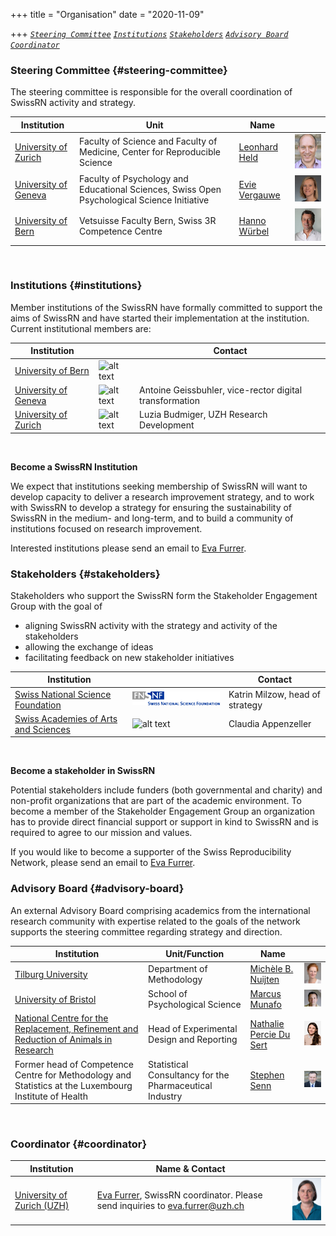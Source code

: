 +++
title = "Organisation"
date = "2020-11-09"

+++
 [*`Steering Committee`*](#steering-committee) [*`Institutions`*](#institutions) [*`Stakeholders`*](#stakeholders) [*`Advisory Board`*](#advisory-board)  [*`Coordinator`*](#coordinator)

### Steering Committee {#steering-committee}
The steering committee is responsible for the overall coordination of SwissRN activity and strategy.

Institution | Unit |   Name   |  |
--------------|---|-------------|---|
[University of Zurich](https://www.uzh.ch/en.html)|Faculty of Science and Faculty of Medicine, Center for Reproducible Science| [Leonhard Held](https://www.ebpi.uzh.ch/en/aboutus/departments/biostatistics/teambiostats/held.html) |![Leonhard Held](./../img/pic_LeonhardHeld.jpg)  |
[University of Geneva](https://unige.ch)| Faculty of Psychology and Educational Sciences, Swiss Open Psychological Science Initiative | [Evie Vergauwe](https://neurocenter-unige.ch/research-groups/evie-vergauwe/) | ![Evie Vergauwe](./../img/pic_EvieVergauwe.jpg)  |
[University of Bern](https://www.unibe.ch/index_eng.html)| Vetsuisse Faculty Bern, Swiss 3R Competence Centre| [Hanno W&uuml;rbel](https://www.tierschutz.vetsuisse.unibe.ch/about_us/personnel/prof_dr_wuerbel_hanno/index_eng.htmll) |![Hanno W&uuml;rbel](./../img/pic_HannoWuerbel.jpg)  |

&nbsp; 


### Institutions  {#institutions}  
Member institutions of the SwissRN have formally committed to support the aims of SwissRN and have started their implementation at the institution. Current institutional members are:


Institution |  | Contact
--------|------ |------
[University of Bern](https://www.unibe.ch) | ![alt text](./../img/logo_unibern.png "University of Bern") |  |
[University of Geneva](https://www.unige.ch) | ![alt text](./../img/logo_unige.png "University of Geneva") |Antoine Geissbuhler, vice-rector digital transformation  |
[University of Zurich](https://www.uzh.ch) | ![alt text](./../img/logo_uzh.png "University of Zurich") | Luzia Budmiger, UZH Research Development |


&nbsp;  

**Become a SwissRN Institution**

We expect that institutions seeking membership of SwissRN will want to develop capacity to deliver a research improvement strategy, and to work with SwissRN to develop a strategy for ensuring the sustainability of SwissRN in the medium- and long-term, and to build a community of institutions focused on research improvement.

Interested institutions please send an email to [Eva Furrer](mailto:eva.furrer@uzh.ch).

### Stakeholders  {#stakeholders}  
Stakeholders who support the SwissRN form the Stakeholder Engagement Group with the goal of

* aligning SwissRN activity with the strategy and activity of the stakeholders
* allowing the exchange of ideas
* facilitating feedback on new stakeholder initiatives
&nbsp;

Institution |  | Contact |
--------------|-------------|---|
[Swiss National Science Foundation](http://www.snf.ch/en/Pages/default.aspx/)| ![alt text](./../img/stakeholder_snf.png "Logo Title Text 1") | Katrin Milzow, head of strategy |
[Swiss Academies of Arts and Sciences](http://www.swiss-academies.ch/en/index/Aktuell/News.html)| ![alt text](./../img/stakeholder_swissacademies.png "Logo Title Text 1") | Claudia Appenzeller  |

&nbsp;  

**Become a stakeholder in SwissRN**

Potential stakeholders include funders (both governmental and charity) and non-profit organizations that are part of the academic environment. To become a member of the Stakeholder Engagement Group an organization has to provide direct financial support or support in kind to SwissRN and is required to agree to our mission and values.

If you would like to become a supporter of the Swiss Reproducibility Network, please send an email to [Eva Furrer](mailto:eva.furrer@uzh.ch).

### Advisory Board {#advisory-board}
An external Advisory Board comprising academics from the international research community with expertise related to the goals of the network supports the steering committee regarding strategy and direction.

Institution| Unit/Function | Name |  |
--------------|---|-------------|---|
[Tilburg University](https://www.tilburguniversity.edu)| Department of Methodology | [Mich&egrave;le B. Nuijten](https://mbnuijten.com) |![Mich??le B. Nuijten](./../img/pic_MicheleBNuijten.jpg)  |
[University of Bristol](https://www.bristol.ac.uk)| School of Psychological Science | [Marcus Munafo](http://www.bristol.ac.uk/expsych/people/marcus-r-munafo/) |![Marcus Munafo](./../img/pic_MarcusMunafo.jpg)  |
[National Centre for the Replacement, Refinement and Reduction of Animals in Research](https://www.nc3rs.org.uk/)|  Head of Experimental Design and Reporting | [Nathalie Percie Du Sert](https://www.nc3rs.org.uk/dr-nathalie-percie-du-sert) |![Nathalie Percie Du Sert](./../img/pic_Nathalie_PercieDuSert.jpg)  |
Former head of Competence Centre for Methodology and Statistics at the Luxembourg Institute of Health | Statistical Consultancy for the Pharmaceutical Industry | [Stephen Senn](http://www.senns.demon.co.uk/Consult.htm) |![Stephen Senn](./../img/pic_StephenSenn.jpg)  |

&nbsp;


### Coordinator {#coordinator}
Institution|   Name & Contact   |  |
--------------|---|-------------|
[University of Zurich (UZH)](https://www.uzh.ch/en.html) | [Eva Furrer](https://www.ebpi.uzh.ch/en/aboutus/departments/biostatistics/teambiostats/furrer.html), SwissRN coordinator. Please send inquiries to [eva.furrer@uzh.ch](mailto:eva.furrer@uzh.ch) |![Eva Furrer](./../img/pic_EvaFurrer.jpg)  |
